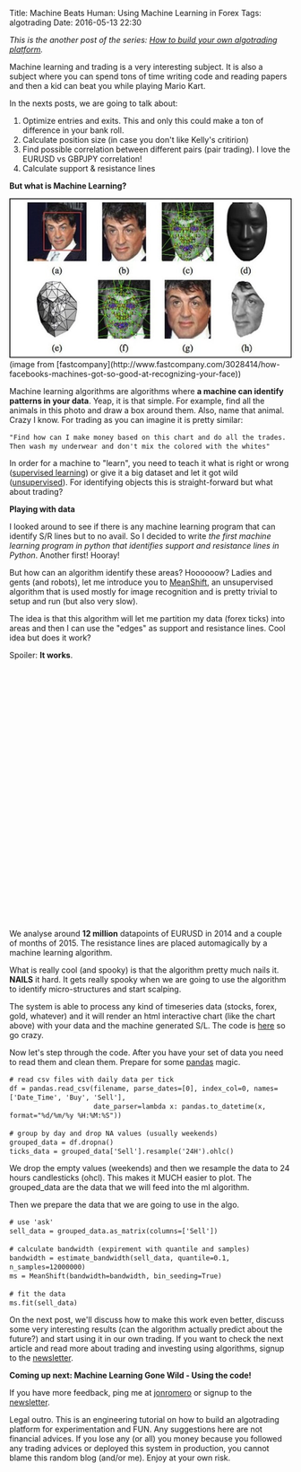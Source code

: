 Title: Machine Beats Human: Using Machine Learning in Forex 
Tags: algotrading
Date: 2016-05-13 22:30

*This is the another post of the series: [How to build your own algotrading platform](how-to-build-your-own-algorithmic-trading-platform.html).*

Machine learning and trading is a very interesting subject. It is also a subject where you can spend tons of time writing code and reading papers and then a kid can beat you while playing Mario Kart. 

In the nexts posts, we are going to talk about:

1. Optimize entries and exits. This and only this could make a ton of difference in your bank roll.
2. Calculate position size (in case you don't like Kelly's critirion)
3. Find possible correlation between different pairs (pair trading). I love the EURUSD vs GBPJPY correlation!
4. Calculate support & resistance lines



**But what is Machine Learning?**

<img src="theme/images/stallone.jpg" class="" alt="" />
(image from [fastcompany](http://www.fastcompany.com/3028414/how-facebooks-machines-got-so-good-at-recognizing-your-face))

Machine learning algorithms are algorithms where **a machine can identify patterns in your data**. Yeap, it is that simple. For example, find all the animals in this photo and draw a box around them. Also, name that animal. Crazy I know. For trading as you can imagine it is pretty similar:

    "Find how can I make money based on this chart and do all the trades.
    Then wash my underwear and don't mix the colored with the whites"

In order for a machine to "learn", you need to teach it what is right or wrong ([supervised learning](https://en.wikipedia.org/wiki/Supervised_learning)) or give it a big dataset and let it got wild ([unsupervised](https://en.wikipedia.org/wiki/Unsupervised_learning)). For identifying objects this is straight-forward but what about trading?

**Playing with data**

I looked around to see if there is any machine learning program that can identify S/R lines but to no avail. So I decided to write *the first machine learning program in python that identifies support and resistance lines in Python*. Another first! Hooray!

But how can an algorithm identify these areas? Hoooooow?
Ladies and gents (and robots), let me introduce you to [MeanShift](https://en.wikipedia.org/wiki/Mean_shift), an unsupervised algorithm that is used mostly for image recognition and is pretty trivial to setup and run (but also very slow). 

The idea is that this algorithm will let me partition my data (forex ticks) into areas and then I can use the "edges" as support and resistance lines. Cool idea but does it work?

Spoiler: **It works**.

<script src="https://code.jquery.com/jquery-2.2.3.min.js" integrity="sha256-a23g1Nt4dtEYOj7bR+vTu7+T8VP13humZFBJNIYoEJo=" crossorigin="anonymous"></script>    
<script src="https://code.highcharts.com/stock/highstock.js"></script>
<script src="https://code.highcharts.com/stock/modules/exporting.js"></script>

<div id="container" style="width:100%; height:400px;"></div>
<script type="text/javascript">
$(document).ready(function() {

      
       $.ajax({
          url: "http://cdn.rawgit.com/jonromero/jonio_website/af79b2910163dbbd1f70333c0b2f4e06558d6c93/ml_results.js",
          dataType: "jsonp",
          jsonpCallback: "jonromero/jonio_website:master",
          success: function(ml_data) {
      

      $.ajax({
          url: "http://cdn.rawgit.com/jonromero/jonio_website/c96e72cfbb8e4ec637ac0b95421581d775338147/ticks.js",
          dataType: "jsonp",
          jsonpCallback: "jonromero/jonio_website:master",
          success: function(data) {
        
        var processedData = [];
        for (var key in data) {
           ob = data[key];
            processedData.push([Date.parse(key), parseFloat(ob.open), parseFloat(ob.high), parseFloat(ob.low), parseFloat(ob.close)]);
        };
        processedData = processedData.sort();
        
        // Create the chart
        $('#container').highcharts('StockChart', {

           chart: {
height: 500,
width: 700,
            events: {
               load: function() {

                 for (i in ml_data) {
                     this.yAxis[0].addPlotLine({
                          value: ml_data[i],
                          width: 2,
                          dashStyle: 'shortdash',
                       color: 'red'
                      });
                   }
                }}},
      
            rangeSelector : {
                selected : 2
            },

            title : {
                text : 'EURUSD'
             },
             yAxis: {
                title: {
                    text: 'Exchange rate'
                },
                plotLines: []
            },
            series : [{
                type : 'candlestick',
                name : 'EURUSD Price',
                data : processedData,
                tooltip: {
                    valueDecimals: 2
                }
            }]
      });

      
    }})}})});
</script>
<br/ > <br /> <br />

We analyse around **12 million** datapoints of EURUSD in 2014 and a couple of months of 2015. The resistance lines are placed automagically by a machine learning algorithm.

What is really cool (and spooky) is that the algorithm pretty much nails it. **NAILS** it hard. It gets really spooky when we are going to use the algorithm to identify micro-structures and start scalping. 
  
The system is able to process any kind of timeseries data (stocks, forex, gold, whatever) and it  will render an html interactive chart (like the chart above) with your data and the machine generated S/L. The code is [here](https://github.com/jonromero/forex_algotrading) so go crazy.
  
Now let's step through the code.
After you have your set of data you need to read them and clean them. Prepare for some [pandas](http://pandas.pydata.org/) magic.

	# read csv files with daily data per tick
    df = pandas.read_csv(filename, parse_dates=[0], index_col=0, names=['Date_Time', 'Buy', 'Sell'],
                         date_parser=lambda x: pandas.to_datetime(x, format="%d/%m/%y %H:%M:%S"))

    # group by day and drop NA values (usually weekends)
    grouped_data = df.dropna()
    ticks_data = grouped_data['Sell'].resample('24H').ohlc()


We drop the empty values (weekends) and then we resample the data to 24 hours candlesticks (ohcl). This makes it MUCH easier to plot. The grouped_data are the data that we will feed into the ml algorithm.

Then we prepare the data that we are going to use in the algo.

    # use 'ask'
    sell_data = grouped_data.as_matrix(columns=['Sell'])

    # calculate bandwidth (expirement with quantile and samples)
    bandwidth = estimate_bandwidth(sell_data, quantile=0.1, n_samples=12000000)
    ms = MeanShift(bandwidth=bandwidth, bin_seeding=True)

    # fit the data
    ms.fit(sell_data)

On the next post, we'll discuss how to make this work even better, discuss some very interesting results (can the algorithm actually predict about the future?) and start using it in our own trading. If you want to check the next article and read more about trading and investing using algorithms, signup to the [newsletter](http://eepurl.com/bGbOnb). 

**Coming up next: Machine Learning Gone Wild - Using the code!**

If you have more feedback, ping me at [jonromero](http://www.twitter.com/jonromero) or signup to the [newsletter](http://eepurl.com/bGbOnb). 

Legal outro. This is an engineering tutorial on how to build an algotrading platform for experimentation and FUN. Any suggestions here are not financial advices. 
If you lose any (or all) you money because you followed any trading advices or deployed this system in production, you cannot blame this random blog (and/or me). Enjoy at your own risk. 


